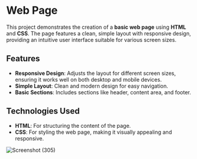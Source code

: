 # Web Page

This project demonstrates the creation of a **basic web page** using **HTML** and **CSS**. The page features a clean, simple layout with responsive design, providing an intuitive user interface suitable for various screen sizes.

## Features

- **Responsive Design**: Adjusts the layout for different screen sizes, ensuring it works well on both desktop and mobile devices.
- **Simple Layout**: Clean and modern design for easy navigation.
- **Basic Sections**: Includes sections like header, content area, and footer.

## Technologies Used

- **HTML**: For structuring the content of the page.
- **CSS**: For styling the web page, making it visually appealing and responsive.



![Screenshot (305)](https://github.com/user-attachments/assets/05609e10-40b2-428c-9a86-bb600cb7e4c5)
